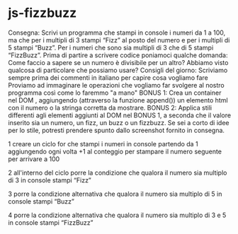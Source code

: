 # js-fizzbuzz

Consegna:
Scrivi un programma che stampi in console i numeri da 1 a 100,
ma che per i multipli di 3 stampi “Fizz” al posto del numero e
per i multipli di 5 stampi “Buzz”.
Per i numeri che sono sia multipli di 3 che di 5 stampi “FizzBuzz”.
Prima di partire a scrivere codice poniamoci qualche domanda:
Come faccio a sapere se un numero è divisibile per un altro? Abbiamo visto qualcosa di particolare che possiamo usare?
Consigli del giorno:
Scriviamo sempre prima dei commenti in italiano per capire cosa vogliamo fare
Proviamo ad immaginare le operazioni che vogliamo far svolgere al nostro programma così come lo faremmo "a mano"
BONUS 1:
Crea un container nel DOM , aggiungendo (attraverso la funzione append()) un elemento html con il numero o la stringa corretta da mostrare.
BONUS 2:
Applica stili differenti agli elementi aggiunti al DOM nel BONUS 1, a seconda che il valore inserito sia un numero, un fizz, un buzz o un fizzbuzz. Se sei a corto di idee per lo stile, potresti prendere spunto dallo screenshot fornito in consegna.


1 creare un ciclo for che stampi i numeri in console partendo da 1 aggiungendo ogni volta +1 al conteggio per stampare il numero seguente per arrivare a 100

2 all'interno del ciclo porre la condizione che qualora il numero sia multiplo di 3 in console stampi “Fizz”

3 porre la condizione alternativa che qualora il numero sia multiplo di 5 in console stampi “Buzz”

4 porre la condizione alternativa che qualora il numero sia multiplo di 3 e 5 in console stampi “FizzBuzz”